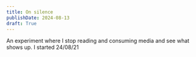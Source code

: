 ```yaml
---
title: On silence
publishDate: 2024-08-13
draft: True
---
```


An experiment where I stop reading and consuming media and see what shows up. 
I started 24/08/21
